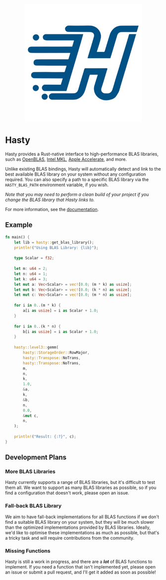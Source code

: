 <style>
  picture {
    display: block;
    margin-left: auto;
    margin-right: auto;
    width: 75%;
  }
</style>

<a href="https://github.com/Pencilcaseman/hasty">
    <picture>
      <source
        srcset="https://raw.githubusercontent.com/Pencilcaseman/hasty/master/img/logo_dark_mode.png" 
        media="(prefers-color-scheme: dark)">
      <img src="https://raw.githubusercontent.com/Pencilcaseman/hasty/master/img/logo_light_mode.png">
    </picture>
</a>

# Hasty

Hasty provides a Rust-native interface to high-performance BLAS libraries, such as
[OpenBLAS](https://github.com/OpenMathLib/OpenBLAS),
[Intel MKL](https://www.intel.com/content/www/us/en/developer/tools/oneapi/onemkl.html),
[Apple Accelerate](https://developer.apple.com/documentation/accelerate), and more.

Unlike existing BLAS bindings, Hasty will automatically detect and link to the best available
BLAS library on your system without any configuration required. You can also specify a path to
a specific BLAS library via the `HASTY_BLAS_PATH` environment variable, if you wish.

*Note that you may need to perform a clean build of your project if you change the BLAS library
that Hasty links to.*

For more information, see the [documentation](https://docs.rs/hasty).

## Example

```rust
fn main() {
    let lib = hasty::get_blas_library();
    println!("Using BLAS Library: {lib}");
    
    type Scalar = f32;

    let m: u64 = 2;
    let n: u64 = 1;
    let k: u64 = 3;
    let mut a: Vec<Scalar> = vec![0.0; (m * k) as usize];
    let mut b: Vec<Scalar> = vec![0.0; (k * n) as usize];
    let mut c: Vec<Scalar> = vec![0.0; (m * n) as usize];

    for i in 0..(m * k) {
        a[i as usize] = i as Scalar + 1.0;
    }

    for i in 0..(k * n) {
        b[i as usize] = i as Scalar + 1.0;
    }

    hasty::level3::gemm(
        hasty::StorageOrder::RowMajor,
        hasty::Transpose::NoTrans,
        hasty::Transpose::NoTrans,
        m,
        n,
        k,
        1.0,
        &a,
        k,
        &b,
        n,
        0.0,
        &mut c,
        n,
    );

    println!("Result: {:?}", c);
}
```

## Development Plans

### More BLAS Libraries

Hasty currently supports a range of BLAS libraries, but it's difficult to test them all. We want to support
as many BLAS libraries as possible, so if you find a configuration that doesn't work, please open an issue.

### Fall-back BLAS Library

We aim to have fall-back implementations for all BLAS functions if we don't find a suitable BLAS library on
your system, but they will be much slower than the optimized implementations provided by BLAS libraries.
Ideally, we'd like to optimise these implementations as much as possible, but that's a tricky task and will
require contributions from the community.

### Missing Functions

Hasty is still a work in progress, and there are a ***lot*** of BLAS functions to implement.
If you need a function that isn't implemented yet, please open an issue or submit a pull request,
and I'll get it added as soon as possible!
